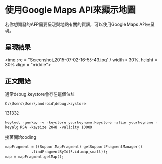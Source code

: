 # 使用Google Maps API來顯示地圖
若你想開發的APP需要呈現與地點有關的資訊，可以使用Google Maps API來呈現。

## 呈現結果
<img src = "Screenshot_2015-07-02-16-53-43.jpg" / width = 30%, height = 30% align = "middle">

## 正文開始
通常debug.keystore會存在這個位址

    C:\Users\User\.android\debug.keystore

131332
    
    keytool -genkey -v -keystore yourkeyname.keystore -alias yourkeyname -keyalg RSA -keysize 2048 -validity 10000
    
    
接著開始coding



    mapFragment = ((SupportMapFragment) getSupportFragmentManager()
				.findFragmentById(R.id.map_small));
	map = mapFragment.getMap();









